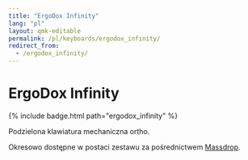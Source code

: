 ```yaml
---
title: "ErgoDox Infinity"
lang: "pl"
layout: qmk-editable
permalink: /pl/keyboards/ergodox_infinity/
redirect_from: 
  - /ergodox_infinity/
---
```


# ErgoDox Infinity

{% include badge.html path="ergodox_infinity" %}

Podzielona klawiatura mechaniczna ortho.

Okresowo dostępne w postaci zestawu za pośrednictwem [Massdrop](https://www.massdrop.com/buy/infinity-ergodox). 
